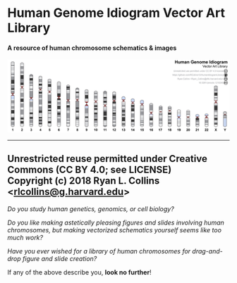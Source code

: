 # Human Genome Idiogram Vector Art Library  

#### A resource of human chromosome schematics &amp; images  
  
  
![Human Genome Idiogram](https://github.com/RCollins13/HumanIdiogramLibrary/blob/master/png/human_genome_idiogram.png "Human Genome Idiogram")  


---  
Unrestricted reuse permitted under Creative Commons (CC BY 4.0; see LICENSE)  
Copyright (c) 2018 Ryan L. Collins <<rlcollins@g.harvard.edu>>  
---  



*Do you study human genetics, genomics, or cell biology?*

*Do you like making astetically pleasing figures and slides involving human chromosomes, but making vectorized schematics yourself seems like too much work?*  

*Have you ever wished for a library of human chromosomes for drag-and-drop figure and slide creation?*  

If any of the above describe you, **look no further**!  

